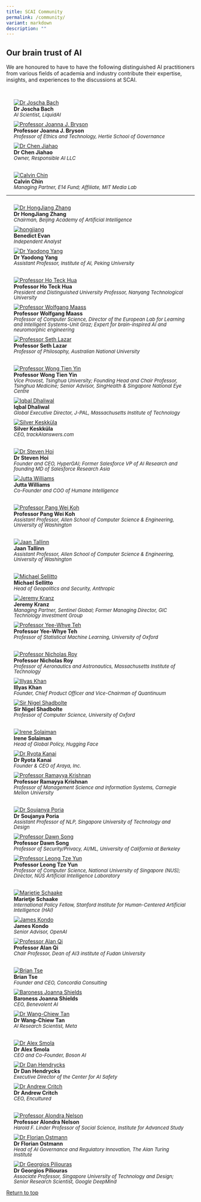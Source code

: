 ```yaml
---
title: SCAI Community
permalink: /community/
variant: markdown
description: ""
---
```

## Our brain trust of AI

We are honoured to have to have the following distinguished AI practitioners from various fields of academia and industry contribute their expertise, insights, and experiences to the discussions at SCAI.


<div class="row" style="padding: 20px 0px 0px 0px;">
	
<div class="col" style="padding: 10px 20px 0px 20px;"><a href="/profiles/joscha-bach/">
	<img src="/images/People/joscha_bach.jpeg" alt="Dr Joscha Bach"></a><br><strong>Dr Joscha Bach</strong><br><span style="font-size:13px; line-height:14px"><em>AI Scientist, LiquidAI</em></span><br></div>

<div class="col" style="padding: 10px 20px 0px 20px;"><a href="/profiles/joanna-bryson/">
	<img src="/images/People/joanna_bryson.jpeg" alt="Professor Joanna J. Bryson"></a><br><strong>Professor Joanna J. Bryson</strong><br><span style="font-size:13px; line-height:14px"><em>Professor of Ethics and Technology, Hertie School of Governance</em></span><br></div>

<div class="col" style="padding: 10px 20px 0px 20px;"><a href="/profiles/chen-jiahao/">
	<img src="/images/People/chen_jiahao.jpeg" alt="Dr Chen Jiahao"></a><br><strong>Dr Chen Jiahao</strong><br><span style="font-size:13px; line-height:14px"><em>Owner, Responsible AI LLC</em></span><br></div>	
	
</div>

<div class="row" style="padding: 20px 0px 0px 0px;">

<div class="col" style="padding: 10px 20px 0px 20px;"><a href="/profiles/calvin-chin/">
	<img src="/images/People/calvin_chin.jpeg" alt="Calvin Chin"></a><br><strong>Calvin Chin</strong><br><span style="font-size:13px; line-height:14px"><em>Managing Partner, E14 Fund;  Affiliate, MIT Media Lab</em></span><br></div>

</div>



----
	
<div class="col" style="padding: 10px 20px 0px 20px;"><a href="/profiles/hongjiang-zhang/">
	<img src="/images/People/hongjiang_zhang.jpeg" alt="Dr HongJiang Zhang"></a><br><strong>Dr HongJiang Zhang</strong><br><span style="font-size:13px; line-height:14px"><em>Chairman, Beijing Academy of Artificial Intelligence</em></span><br></div>

<div class="col" style="padding: 10px 20px 0px 20px;"><a href="/profiles/benedict-evan/">
	<img src="/images/People/benedict_evan.jpeg" alt="hongjiang"></a><br><strong>Benedict Evan</strong><br><span style="font-size:13px; line-height:14px"><em>Independent Analyst</em></span><br></div>
	
<div class="col" style="padding: 10px 20px 0px 20px;"><a href="/profiles/yaodong-yang/">
	<img src="/images/People/yaodong_yang.jpeg" alt="Dr Yaodong Yang"></a><br><strong>Dr Yaodong Yang</strong><br><span style="font-size:13px; line-height:14px"><em>Assistant Professor, Institute of AI, Peking University</em></span><br></div>
	


<div class="row" style="padding: 20px 0px 0px 0px;">
	
<div class="col" style="padding: 10px 20px 0px 20px;"><a href="/profiles/ho-teck-hua/">
	<img src="/images/People/ho_teck_hua.jpeg" alt="Professor Ho Teck Hua"></a><br><strong>Professor Ho Teck Hua</strong><br><span style="font-size:13px; line-height:14px"><em>President and Distinguished University Professor, Nanyang Technological University</em></span><br></div>

<div class="col" style="padding: 10px 20px 0px 20px;"><a href="/profiles/wolfgang-maass/">
	<img src="/images/People/wolfgang_maass.jpeg" alt="Professor Wolfgang Maass"></a><br><strong>Professor Wolfgang Maass</strong><br><span style="font-size:13px; line-height:14px"><em>Professor of Computer Science, Director of the European Lab for Learning and Intelligent Systems-Unit Graz; Expert for brain-inspired AI and neuromorphic engineering</em></span><br></div>
	
<div class="col" style="padding: 10px 20px 0px 20px;"><a href="/profiles/seth-lazar/">
	<img src="/images/People/seth_lazar.jpeg" alt="Professor Seth Lazar"></a><br><strong>Professor Seth Lazar</strong><br><span style="font-size:13px; line-height:14px"><em>Professor of Philosophy, Australian National University</em></span><br></div>
	
</div>

<div class="row" style="padding: 20px 0px 0px 0px;">
	
<div class="col" style="padding: 10px 20px 0px 20px;"><a href="/profiles/wong-tien-yin/">
	<img src="/images/People/wong_tien_yin.jpeg" alt="Professor Wong Tien Yin"></a><br><strong>Professor Wong Tien Yin</strong><br><span style="font-size:13px; line-height:14px"><em>Vice Provost, Tsinghua University; Founding Head and Chair Professor, Tsinghua Medicine; Senior Advisor, SingHealth &amp; Singapore National Eye Centre</em></span><br></div>

<div class="col" style="padding: 10px 20px 0px 20px;"><a href="/profiles/iqbal-dhaliwal/">
	<img src="/images/People/iqbal_dhaliwal.jpeg" alt="Iqbal Dhaliwal"></a><br><strong>Iqbal Dhaliwal</strong><br><span style="font-size:13px; line-height:14px"><em>Global Executive Director, J-PAL, Massachusetts Institute of Technology</em></span><br></div>
	
<div class="col" style="padding: 10px 20px 0px 20px;"><a href="/profiles/silver-keskkula/">
	<img src="/images/People/silver_keskkula.jpeg" alt="Silver Keskküla"></a><br><strong>Silver Keskküla</strong><br><span style="font-size:13px; line-height:14px"><em>CEO, trackAIanswers.com</em></span><br></div>
	
</div>

<div class="row" style="padding: 20px 0px 0px 0px;">
	
<div class="col" style="padding: 10px 20px 0px 20px;"><a href="/profiles/steven-hoi/">
	<img src="/images/People/steven_hoi.jpeg" alt="Dr Steven Hoi"></a><br><strong>Dr Steven Hoi</strong><br><span style="font-size:13px; line-height:14px"><em>Founder and CEO, HyperGAI; Former Salesforce VP of AI Research and founding MD of Salesforce Research Asia</em></span><br></div>


	
<div class="col" style="padding: 10px 20px 0px 20px;"><a href="/profiles/jutta-williams/">
	<img src="/images/People/jutta_williams.jpeg" alt="Jutta Williams"></a><br><strong>Jutta Williams</strong><br><span style="font-size:13px; line-height:14px"><em>Co-Founder and COO of Humane Intelligence</em></span><br></div>
	
</div>

<div class="row" style="padding: 20px 0px 0px 0px;">
	



	
<div class="col" style="padding: 10px 20px 0px 20px;"><a href="/profiles/pang-wei-koh/">
	<img src="/images/People/pang_wei_koh.jpeg" alt="Professor Pang Wei Koh"></a><br><strong>Professor Pang Wei Koh</strong><br><span style="font-size:13px; line-height:14px"><em>Assistant Professor, Allen School of Computer Science &amp; Engineering, University of Washington</em></span><br></div>
	
</div>

<div class="row" style="padding: 20px 0px 0px 0px;">
	



	
<div class="col" style="padding: 10px 20px 0px 20px;"><a href="/profiles/jaan-tallinn/">
	<img src="/images/People/jaan_tallinn.jpeg" alt="Jaan Tallinn"></a><br><strong>Jaan Tallinn</strong><br><span style="font-size:13px; line-height:14px"><em>Assistant Professor, Allen School of Computer Science &amp; Engineering, University of Washington</em></span><br></div>
	
</div>

<div class="row" style="padding: 20px 0px 0px 0px;">
	
<div class="col" style="padding: 10px 20px 0px 20px;"><a href="/profiles/michael-sellitto/">
	<img src="/images/People/michael_sellitto.jpeg" alt="Michael Sellitto"></a><br><strong>Michael Sellitto</strong><br><span style="font-size:13px; line-height:14px"><em>Head of Geopolitics and Security, Anthropic</em></span><br></div>

<div class="col" style="padding: 10px 20px 0px 20px;"><a href="/profiles/jeremy-kranz/">
	<img src="/images/People/jeremy_kranz.jpeg" alt="Jeremy Kranz"></a><br><strong>Jeremy Kranz</strong><br><span style="font-size:13px; line-height:14px"><em>Managing Partner, Sentinel Global; Former Managing Director, GIC Technology Investment Group</em></span><br></div>
	
<div class="col" style="padding: 10px 20px 0px 20px;"><a href="/profiles/yee-whye-teh/">
	<img src="/images/People/yee_whye_teh.jpeg" alt="Professor Yee-Whye Teh"></a><br><strong>Professor Yee-Whye Teh</strong><br><span style="font-size:13px; line-height:14px"><em>Professor of Statistical Machine Learning, University of Oxford</em></span><br></div>
	
</div>

<div class="row" style="padding: 20px 0px 0px 0px;">
	
<div class="col" style="padding: 10px 20px 0px 20px;"><a href="/profiles/nicholas-roy/">
	<img src="/images/People/nicholas_roy.jpeg" alt="Professor Nicholas Roy"></a><br><strong>Professor Nicholas Roy</strong><br><span style="font-size:13px; line-height:14px"><em>Professor of Aeronautics and Astronautics, Massachusetts Institute of Technology</em></span><br></div>
	
<div class="col" style="padding: 10px 20px 0px 20px;"><a href="/profiles/illyas-khan/">
	<img src="/images/People/illyas_khan.jpeg" alt="Illyas Khan"></a><br><strong>Illyas Khan</strong><br><span style="font-size:13px; line-height:14px"><em>Founder, Chief Product Officer and Vice-Chairman of Quantinuum</em></span><br></div>
	
<div class="col" style="padding: 10px 20px 0px 20px;"><a href="/profiles/nigel-shadbolt/">
	<img src="/images/People/nigel_shadbolt.jpeg" alt="Sir Nigel Shadbolte"></a><br><strong>Sir Nigel Shadbolte</strong><br><span style="font-size:13px; line-height:14px"><em>Professor of Computer Science, University of Oxford</em></span><br></div>
	
</div>

<div class="row" style="padding: 20px 0px 0px 0px;">
	
<div class="col" style="padding: 10px 20px 0px 20px;"><a href="/profiles/irene-solaiman/">
	<img src="/images/People/irene_solaiman.jpeg" alt="Irene Solaiman"></a><br><strong>Irene Solaiman</strong><br><span style="font-size:13px; line-height:14px"><em>Head of Global Policy, Hugging Face</em></span><br></div>
	
<div class="col" style="padding: 10px 20px 0px 20px;"><a href="/profiles/ryota-kanai/">
	<img src="/images/People/ryota_kanai.jpeg" alt="Dr Ryota Kanai"></a><br><strong>Dr Ryota Kanai</strong><br><span style="font-size:13px; line-height:14px"><em>Founder &amp; CEO of Araya, Inc.</em></span><br></div>
	
<div class="col" style="padding: 10px 20px 0px 20px;"><a href="/profiles/ramayya-krishnan/">
	<img src="/images/People/ramayya_krishnan.jpeg" alt="Professor Ramayya Krishnan"></a><br><strong>Professor Ramayya Krishnan</strong><br><span style="font-size:13px; line-height:14px"><em>Professor of Management Science and Information Systems, Carnegie Mellon University</em></span><br></div>
	
</div>

<div class="row" style="padding: 20px 0px 0px 0px;">
	
<div class="col" style="padding: 10px 20px 0px 20px;"><a href="/profiles/soujanya-poria/">
	<img src="/images/People/soujanya_poria.jpeg" alt="Dr Soujanya Poria"></a><br><strong>Dr Soujanya Poria</strong><br><span style="font-size:13px; line-height:14px"><em>Assistant Professor of NLP, Singapore University of Technology and Design</em></span><br></div>
	
<div class="col" style="padding: 10px 20px 0px 20px;"><a href="/profiles/dawn-song/">
	<img src="/images/People/dawn_song.jpeg" alt="Professor Dawn Song"></a><br><strong>Professor Dawn Song</strong><br><span style="font-size:13px; line-height:14px"><em>Professor of Security/Privacy, AI/ML, University of California at Berkeley</em></span><br></div>
	
<div class="col" style="padding: 10px 20px 0px 20px;"><a href="/profiles/leong-tze-yun/">
	<img src="/images/People/leong_tze_yun.jpeg" alt="Professor Leong Tze Yun"></a><br><strong>Professor Leong Tze Yun</strong><br><span style="font-size:13px; line-height:14px"><em>Professor of Computer Science, National University of Singapore (NUS); Director, NUS Artificial Intelligence Laboratory
</em></span><br></div>
	
</div>

<div class="row" style="padding: 20px 0px 0px 0px;">
	
<div class="col" style="padding: 10px 20px 0px 20px;"><a href="/profiles/marietje-schaake/">
	<img src="/images/People/marietje_schaake.jpeg" alt="Marietje Schaake"></a><br><strong>Marietje Schaake</strong><br><span style="font-size:13px; line-height:14px"><em>International Policy Fellow, Stanford Institute for Human-Centered Artificial Intelligence (HAI)</em></span><br></div>
	
<div class="col" style="padding: 10px 20px 0px 20px;"><a href="/profiles/james-kondo/">
	<img src="/images/People/james_kondo.jpeg" alt="James Kondo"></a><br><strong>James Kondo</strong><br><span style="font-size:13px; line-height:14px"><em>Senior Advisor, OpenAI</em></span><br></div>

<div class="col" style="padding: 10px 20px 0px 20px;"><a href="/profiles/alan-qi/">
	<img src="/images/People/alan_qi.jpeg" alt="Professor Alan Qi"></a><br><strong>Professor Alan Qi</strong><br><span style="font-size:13px; line-height:14px"><em>Chair Professor, Dean of AI3 institute of Fudan University</em></span><br></div>
	
</div>

<div class="row" style="padding: 20px 0px 0px 0px;">
	
<div class="col" style="padding: 10px 20px 0px 20px;"><a href="/profiles/brian-tse/">
	<img src="/images/People/brian_tse.jpeg" alt="Brian Tse"></a><br><strong>Brian Tse</strong><br><span style="font-size:13px; line-height:14px"><em>Founder and CEO, Concordia Consulting</em></span><br></div>
	
<div class="col" style="padding: 10px 20px 0px 20px;"><a href="/profiles/baroness-joanna-shields/">
	<img src="/images/People/baroness_joanna_shields.jpeg" alt="Baroness Joanna Shields"></a><br><strong>Baroness Joanna Shields</strong><br><span style="font-size:13px; line-height:14px"><em>CEO, Benevolent AI</em></span><br></div>

<div class="col" style="padding: 10px 20px 0px 20px;"><a href="/profiles/wang-chiew-tan/">
	<img src="/images/People/wang_chiew_tan.jpeg" alt="Dr Wang-Chiew Tan"></a><br><strong>Dr Wang-Chiew Tan</strong><br><span style="font-size:13px; line-height:14px"><em>AI Research Scientist, Meta</em></span><br></div>	

</div>

<div class="row" style="padding: 20px 0px 0px 0px;">
	
<div class="col" style="padding: 10px 20px 0px 20px;"><a href="/profiles/alex-smola/">
	<img src="/images/People/alex_smola.jpeg" alt="Dr Alex Smola"></a><br><strong>Dr Alex Smola</strong><br><span style="font-size:13px; line-height:14px"><em>CEO and Co-Founder, Boson AI</em></span><br></div>

<div class="col" style="padding: 10px 20px 0px 20px;"><a href="/profiles/dan-hendrycks/">
	<img src="/images/People/dan_hendrycks.jpeg" alt="Dr Dan Hendrycks"></a><br><strong>Dr Dan Hendrycks</strong><br><span style="font-size:13px; line-height:14px"><em>Executive Director of the Center for AI Safety</em></span><br></div>	

<div class="col" style="padding: 10px 20px 0px 20px;"><a href="/profiles/andrew-critch/">
	<img src="/images/People/andrew_critch.jpeg" alt="Dr Andrew Critch"></a><br><strong>Dr Andrew Critch</strong><br><span style="font-size:13px; line-height:14px"><em>CEO, Encultured</em></span><br></div>
	
</div>

<div class="row" style="padding: 20px 0px 0px 0px;">
	
<div class="col" style="padding: 10px 20px 0px 20px;"><a href="/profiles/alondra-nelson/">
	<img src="/images/People/alondra_nelson.jpeg" alt="Professor Alondra Nelson"></a><br><strong>Professor Alondra Nelson</strong><br><span style="font-size:13px; line-height:14px"><em>Harold F. Linder Professor of Social Science, Institute for Advanced Study</em></span><br></div>

<div class="col" style="padding: 10px 20px 0px 20px;"><a href="/profiles/florian-ostmann/">
	<img src="/images/People/florian_ostmann.jpeg" alt="Dr Florian Ostmann"></a><br><strong>Dr Florian Ostmann</strong><br><span style="font-size:13px; line-height:14px"><em>Head of AI Governance and Regulatory Innovation, The Alan Turing Institute</em></span><br></div>	

<div class="col" style="padding: 10px 20px 0px 20px;"><a href="/profiles/georgios-piliouras/">
	<img src="/images/People/georgios_piliouras.jpeg" alt="Dr Georgios Piliouras"></a><br><strong>Dr Georgios Piliouras</strong><br><span style="font-size:13px; line-height:14px"><em>Associate Professor, Singapore University of Technology and Design; Senior Research Scientist, Google DeepMind</em></span><br></div>	

</div>

[Return to top](/community/#our-brain-trust-of-ai)
